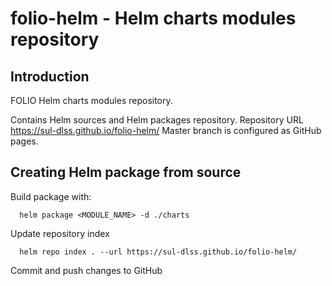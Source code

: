 # folio-helm - Helm charts modules repository

## Introduction

FOLIO Helm charts modules repository.

Contains Helm sources and Helm packages repository.
Repository URL https://sul-dlss.github.io/folio-helm/
Master branch is configured as GitHub pages.

## Creating Helm package from source

Build package with:
```
  helm package <MODULE_NAME> -d ./charts
```
Update repository index
```
  helm repo index . --url https://sul-dlss.github.io/folio-helm/
```

Commit and push changes to GitHub
